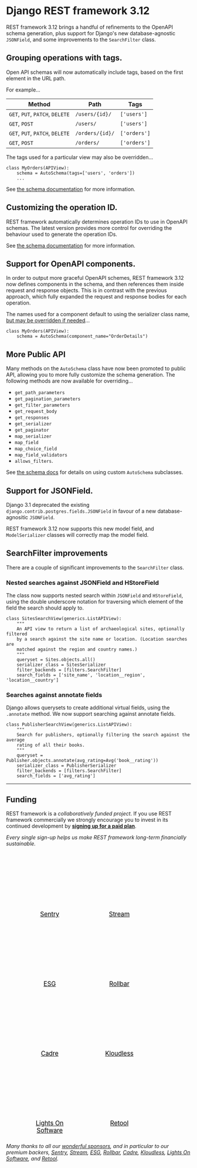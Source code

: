 <style>
.promo li a {
    float: left;
    width: 130px;
    height: 20px;
    text-align: center;
    margin: 10px 30px;
    padding: 150px 0 0 0;
    background-position: 0 50%;
    background-size: 130px auto;
    background-repeat: no-repeat;
    font-size: 120%;
    color: black;
}
.promo li {
    list-style: none;
}
</style>

# Django REST framework 3.12

REST framework 3.12 brings a handful of refinements to the OpenAPI schema
generation, plus support for Django's new database-agnostic `JSONField`,
and some improvements to the `SearchFilter` class.

## Grouping operations with tags.

Open API schemas will now automatically include tags, based on the first element
in the URL path.

For example...

Method                          | Path            | Tags
--------------------------------|-----------------|-------------
`GET`, `PUT`, `PATCH`, `DELETE` | `/users/{id}/`  | `['users']`
`GET`, `POST`                   | `/users/`       | `['users']`
`GET`, `PUT`, `PATCH`, `DELETE` | `/orders/{id}/` | `['orders']`
`GET`, `POST`                   | `/orders/`      | `['orders']`

The tags used for a particular view may also be overridden...

    class MyOrders(APIView):
        schema = AutoSchema(tags=['users', 'orders'])
        ...

See [the schema documentation](https://www.django-rest-framework.org/api-guide/schemas/#grouping-operations-with-tags) for more information.

## Customizing the operation ID.

REST framework automatically determines operation IDs to use in OpenAPI
schemas. The latest version provides more control for overriding the behaviour
used to generate the operation IDs.

See [the schema documentation](https://www.django-rest-framework.org/api-guide/schemas/#operationid) for more information.

## Support for OpenAPI components.

In order to output more graceful OpenAPI schemes, REST framework 3.12 now
defines components in the schema, and then references them inside request
and response objects. This is in contrast with the previous approach, which
fully expanded the request and response bodies for each operation.

The names used for a component default to using the serializer class name, [but
may be overridden if needed](https://www.django-rest-framework.org/api-guide/schemas/#components
)...

    class MyOrders(APIView):
        schema = AutoSchema(component_name="OrderDetails")

## More Public API

Many methods on the `AutoSchema` class have now been promoted to public API,
allowing you to more fully customize the schema generation. The following methods
are now available for overriding...

* `get_path_parameters`
* `get_pagination_parameters`
* `get_filter_parameters`
* `get_request_body`
* `get_responses`
* `get_serializer`
* `get_paginator`
* `map_serializer`
* `map_field`
* `map_choice_field`
* `map_field_validators`
* `allows_filters`.

See [the schema docs](https://www.django-rest-framework.org/api-guide/schemas/#per-view-customization)
for details on using custom `AutoSchema` subclasses.

## Support for JSONField.

Django 3.1 deprecated the existing `django.contrib.postgres.fields.JSONField`
in favour of a new database-agnositic `JSONField`.

REST framework 3.12 now supports this new model field, and `ModelSerializer`
classes will correctly map the model field.

## SearchFilter improvements

There are a couple of significant improvements to the `SearchFilter` class.

### Nested searches against JSONField and HStoreField

The class now supports nested search within `JSONField` and `HStoreField`, using
the double underscore notation for traversing which element of the field the
search should apply to.

    class SitesSearchView(generics.ListAPIView):
        """
        An API view to return a list of archaeological sites, optionally filtered
        by a search against the site name or location. (Location searches are
        matched against the region and country names.)
        """
        queryset = Sites.objects.all()
        serializer_class = SitesSerializer
        filter_backends = [filters.SearchFilter]
        search_fields = ['site_name', 'location__region', 'location__country']

### Searches against annotate fields

Django allows querysets to create additional virtual fields, using the `.annotate`
method. We now support searching against annotate fields.

    class PublisherSearchView(generics.ListAPIView):
        """
        Search for publishers, optionally filtering the search against the average
        rating of all their books.
        """
        queryset = Publisher.objects.annotate(avg_rating=Avg('book__rating'))
        serializer_class = PublisherSerializer
        filter_backends = [filters.SearchFilter]
        search_fields = ['avg_rating']

---

## Funding

REST framework is a *collaboratively funded project*. If you use
REST framework commercially we strongly encourage you to invest in its
continued development by **[signing up for a paid plan][funding]**.

*Every single sign-up helps us make REST framework long-term financially sustainable.*

<ul class="premium-promo promo">
    <li><a href="https://getsentry.com/welcome/" style="background-image: url(https://fund-rest-framework.s3.amazonaws.com/sentry130.png)">Sentry</a></li>
    <li><a href="https://getstream.io/try-the-api/?utm_source=drf&utm_medium=banner&utm_campaign=drf" style="background-image: url(https://fund-rest-framework.s3.amazonaws.com/stream-130.png)">Stream</a></li>
    <li><a href="https://software.esg-usa.com" style="background-image: url(https://fund-rest-framework.s3.amazonaws.com/esg-new-logo.png)">ESG</a></li>
    <li><a href="https://rollbar.com" style="background-image: url(https://fund-rest-framework.s3.amazonaws.com/rollbar2.png)">Rollbar</a></li>
    <li><a href="https://cadre.com" style="background-image: url(https://fund-rest-framework.s3.amazonaws.com/cadre.png)">Cadre</a></li>
    <li><a href="https://hubs.ly/H0f30Lf0" style="background-image: url(https://fund-rest-framework.s3.amazonaws.com/kloudless-plus-text.png)">Kloudless</a></li>
    <li><a href="https://lightsonsoftware.com" style="background-image: url(https://fund-rest-framework.s3.amazonaws.com/lightson-dark.png)">Lights On Software</a></li>
    <li><a href="https://retool.com/?utm_source=djangorest&utm_medium=sponsorship" style="background-image: url(https://fund-rest-framework.s3.amazonaws.com/retool-sidebar.png)">Retool</a></li>
</ul>
<div style="clear: both; padding-bottom: 20px;"></div>

*Many thanks to all our [wonderful sponsors][sponsors], and in particular to our premium backers, [Sentry](https://getsentry.com/welcome/), [Stream](https://getstream.io/?utm_source=drf&utm_medium=banner&utm_campaign=drf), [ESG](https://software.esg-usa.com/), [Rollbar](https://rollbar.com/?utm_source=django&utm_medium=sponsorship&utm_campaign=freetrial), [Cadre](https://cadre.com), [Kloudless](https://hubs.ly/H0f30Lf0), [Lights On Software](https://lightsonsoftware.com), and [Retool](https://retool.com/?utm_source=djangorest&utm_medium=sponsorship).*

[sponsors]: https://fund.django-rest-framework.org/topics/funding/#our-sponsors
[funding]: funding.md

